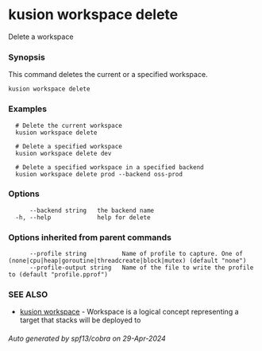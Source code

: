 # kusion workspace delete

Delete a workspace

### Synopsis

This command deletes the current or a specified workspace.

```
kusion workspace delete
```

### Examples

```
  # Delete the current workspace
  kusion workspace delete
  
  # Delete a specified workspace
  kusion workspace delete dev
  
  # Delete a specified workspace in a specified backend
  kusion workspace delete prod --backend oss-prod
```

### Options

```
      --backend string   the backend name
  -h, --help             help for delete
```

### Options inherited from parent commands

```
      --profile string          Name of profile to capture. One of (none|cpu|heap|goroutine|threadcreate|block|mutex) (default "none")
      --profile-output string   Name of the file to write the profile to (default "profile.pprof")
```

### SEE ALSO

* [kusion workspace](kusion-workspace.md)	 - Workspace is a logical concept representing a target that stacks will be deployed to

###### Auto generated by spf13/cobra on 29-Apr-2024
